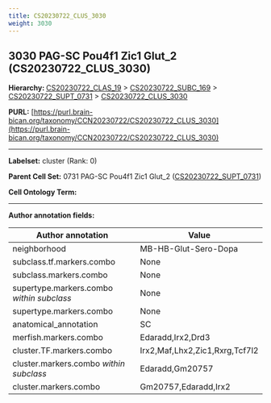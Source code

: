```yaml
---
title: CS20230722_CLUS_3030
weight: 3030
---
```

## 3030 PAG-SC Pou4f1 Zic1 Glut_2 (CS20230722_CLUS_3030)
<b>Hierarchy: </b>
[CS20230722_CLAS_19](../CS20230722_CLAS_19) >
[CS20230722_SUBC_169](../CS20230722_SUBC_169) >
[CS20230722_SUPT_0731](../CS20230722_SUPT_0731) >
[CS20230722_CLUS_3030](../CS20230722_CLUS_3030)

**PURL:** [https://purl.brain-bican.org/taxonomy/CCN20230722/CS20230722_CLUS_3030](https://purl.brain-bican.org/taxonomy/CCN20230722/CS20230722_CLUS_3030)

---


**Labelset:** cluster (Rank: 0)

**Parent Cell Set:** 0731 PAG-SC Pou4f1 Zic1 Glut_2 ([CS20230722_SUPT_0731](../CS20230722_SUPT_0731))



**Cell Ontology Term:** 

[MARKER GENES.]: #


---

[TRANSFERRED ANNOTATIONS.]: #


[AUTHOR ANNOTATION FIELDS.]: #


**Author annotation fields:**

| Author annotation | Value |
|-------------------|-------|
|neighborhood|MB-HB-Glut-Sero-Dopa|
|subclass.tf.markers.combo|None|
|subclass.markers.combo|None|
|supertype.markers.combo _within subclass_|None|
|supertype.markers.combo|None|
|anatomical_annotation|SC|
|merfish.markers.combo|Edaradd,Irx2,Drd3|
|cluster.TF.markers.combo|Irx2,Maf,Lhx2,Zic1,Rxrg,Tcf7l2|
|cluster.markers.combo _within subclass_|Edaradd,Gm20757|
|cluster.markers.combo|Gm20757,Edaradd,Irx2|
